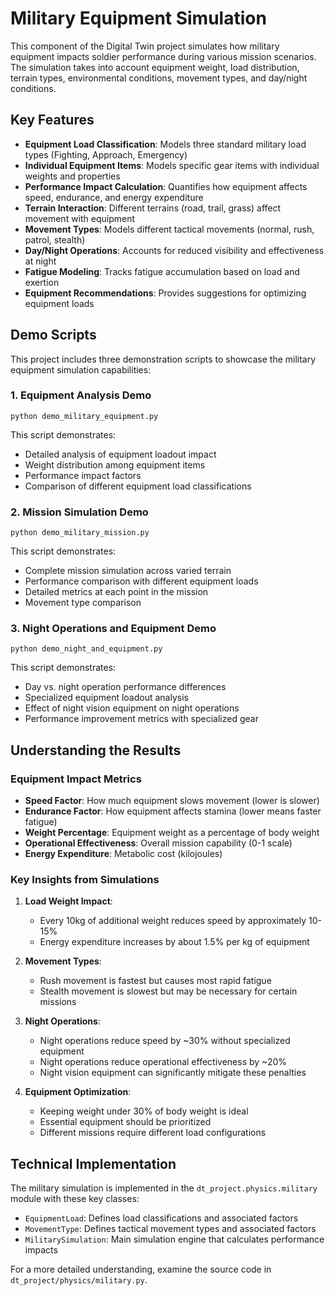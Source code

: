 # Military Equipment Simulation

This component of the Digital Twin project simulates how military equipment impacts soldier performance during various mission scenarios. The simulation takes into account equipment weight, load distribution, terrain types, environmental conditions, movement types, and day/night conditions.

## Key Features

- **Equipment Load Classification**: Models three standard military load types (Fighting, Approach, Emergency)
- **Individual Equipment Items**: Models specific gear items with individual weights and properties
- **Performance Impact Calculation**: Quantifies how equipment affects speed, endurance, and energy expenditure
- **Terrain Interaction**: Different terrains (road, trail, grass) affect movement with equipment
- **Movement Types**: Models different tactical movements (normal, rush, patrol, stealth)
- **Day/Night Operations**: Accounts for reduced visibility and effectiveness at night
- **Fatigue Modeling**: Tracks fatigue accumulation based on load and exertion
- **Equipment Recommendations**: Provides suggestions for optimizing equipment loads

## Demo Scripts

This project includes three demonstration scripts to showcase the military equipment simulation capabilities:

### 1. Equipment Analysis Demo
```
python demo_military_equipment.py
```

This script demonstrates:
- Detailed analysis of equipment loadout impact
- Weight distribution among equipment items
- Performance impact factors
- Comparison of different equipment load classifications

### 2. Mission Simulation Demo
```
python demo_military_mission.py
```

This script demonstrates:
- Complete mission simulation across varied terrain
- Performance comparison with different equipment loads
- Detailed metrics at each point in the mission
- Movement type comparison

### 3. Night Operations and Equipment Demo
```
python demo_night_and_equipment.py
```

This script demonstrates:
- Day vs. night operation performance differences
- Specialized equipment loadout analysis
- Effect of night vision equipment on night operations
- Performance improvement metrics with specialized gear

## Understanding the Results

### Equipment Impact Metrics

- **Speed Factor**: How much equipment slows movement (lower is slower)
- **Endurance Factor**: How equipment affects stamina (lower means faster fatigue)
- **Weight Percentage**: Equipment weight as a percentage of body weight
- **Operational Effectiveness**: Overall mission capability (0-1 scale)
- **Energy Expenditure**: Metabolic cost (kilojoules)

### Key Insights from Simulations

1. **Load Weight Impact**: 
   - Every 10kg of additional weight reduces speed by approximately 10-15%
   - Energy expenditure increases by about 1.5% per kg of equipment

2. **Movement Types**:
   - Rush movement is fastest but causes most rapid fatigue
   - Stealth movement is slowest but may be necessary for certain missions

3. **Night Operations**:
   - Night operations reduce speed by ~30% without specialized equipment
   - Night operations reduce operational effectiveness by ~20%
   - Night vision equipment can significantly mitigate these penalties

4. **Equipment Optimization**:
   - Keeping weight under 30% of body weight is ideal
   - Essential equipment should be prioritized
   - Different missions require different load configurations

## Technical Implementation

The military simulation is implemented in the `dt_project.physics.military` module with these key classes:

- `EquipmentLoad`: Defines load classifications and associated factors
- `MovementType`: Defines tactical movement types and associated factors
- `MilitarySimulation`: Main simulation engine that calculates performance impacts

For a more detailed understanding, examine the source code in `dt_project/physics/military.py`. 